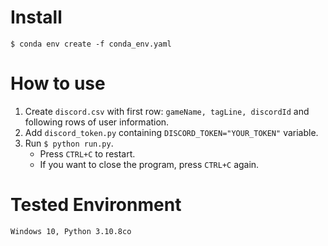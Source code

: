 # Install

```
$ conda env create -f conda_env.yaml
```

# How to use

1. Create `discord.csv` with first row: `gameName, tagLine, discordId` and following rows of user information.
2. Add `discord_token.py` containing `DISCORD_TOKEN="YOUR_TOKEN"` variable.
3. Run `$ python run.py`.
   * Press `CTRL+C` to restart.
   * If you want to close the program, press `CTRL+C` again.


# Tested Environment
```
Windows 10, Python 3.10.8co
```